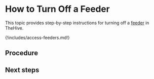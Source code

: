 # How to Turn Off a Feeder

This topic provides step-by-step instructions for turning off a [feeder](about-feeders.md) in TheHive.

{!includes/access-feeders.md!}

## Procedure

## Next steps